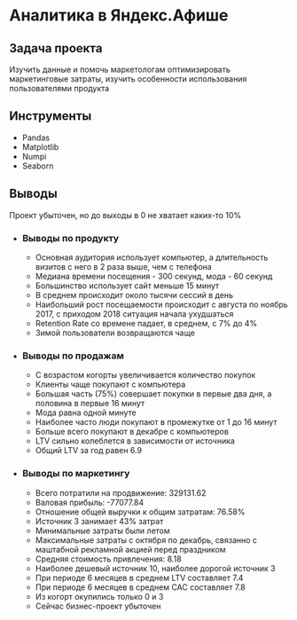 # Аналитика в Яндекс.Афише

## Задача проекта  
Изучить данные и помочь маркетологам оптимизировать маркетинговые затраты, изучить особенности использования пользователями продукта

## Инструменты
- Pandas
- Matplotlib
- Numpi
- Seaborn

## Выводы
Проект убыточен, но до выходы в 0 не хватает каких-то 10%
+ ### Выводы по продукту
  - Основная аудитория использует компьютер, а длительность визитов с него в 2 раза выше, чем с телефона
  - Медиана времени посещения - 300 секунд, мода - 60 секунд
  - Большинство использует сайт меньше 15 минут
  - В среднем происходит около тысячи сессий в день
  - Наибольший рост посещаемости происходит с августа по ноябрь 2017, с приходом 2018 ситуация начала ухудшаться
  - Retention Rate со времене падает, в среднем, с 7% до 4%
  - Зимой пользователи возвращаются чаще
+ ### Выводы по продажам
  - С возрастом когорты увеличивается количество покупок
  - Клиенты чаще покупают с компьютера
  - Большая часть (75%) совершает покупки в первые два дня, а половина в первые 16 минут
  - Мода равна одной минуте
  - Наиболее часто люди покупают в промежутке от 1 до 16 минут
  - Больше всего покупают в декабре с компьютеров
  - LTV сильно колеблется в зависимости от источника
  - Общий LTV за год равен 6.9
+ ### Выводы по маркетингу
  - Всего потратили на продвижение: 329131.62
  - Валовая прибыль: -77077.84
  - Отношение общей выручки к общим затратам: 76.58%
  - Источник 3 занимает 43% затрат
  - Минимальные затраты были летом
  - Максимальные затраты с октября по декабрь, связанно с маштабной рекламной акцией перед праздником
  - Средняя стоимость привлечения: 8.18
  - Наиболее дешевый источник 10, наиболее дорогой источник 3
  - При периоде 6 месяцев в среднем LTV составляет 7.4
  - При периоде 6 месяцев в среднем CAC составляет 7.8
  - Из когорт окупились только 0 и 3
  - Сейчас бизнес-проект убыточен
